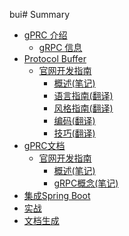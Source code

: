 bui# Summary

* [gPRC 介绍](introduction/index.md)
    * [gRPC 信息](introduction/information.md)
* [Protocol Buffer]()
    * [官网开发指南]()
        * [概述(笔记)](proto3/overview.md)
        * [语言指南(翻译)](proto3/language_guide.md)
        * [风格指南(翻译)](proto3/style_guide.md)
        * [编码(翻译)](proto3/encoding.md)
        * [技巧(翻译)](proto3/techniques.md)
* [gPRC文档]()
    * [官网开发指南](grpc/grpc.md)
    	* [概述(笔记)](grpc/overview.md)
    	* [gRPC概念(笔记)](grpc/grpc_concepts.md)
* [集成Spring Boot](springboot/springboot.md)
* [实战](action/index.md)
* [文档生成](documentation/index.md)